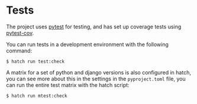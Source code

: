 # Tests

The project uses [pytest](https://docs.pytest.org/) for testing, and has set up coverage tests using [pytest-cov](https://pytest-cov.readthedocs.io/).

You can run tests in a development environment with the following command:

```console
$ hatch run test:check
```

A matrix for a set of python and django versions is also configured in hatch, you can see more about this in the settings in the `pyproject.toml` file, you can run the entire test matrix with the hatch script:

```console
$ hatch run mtest:check
```
